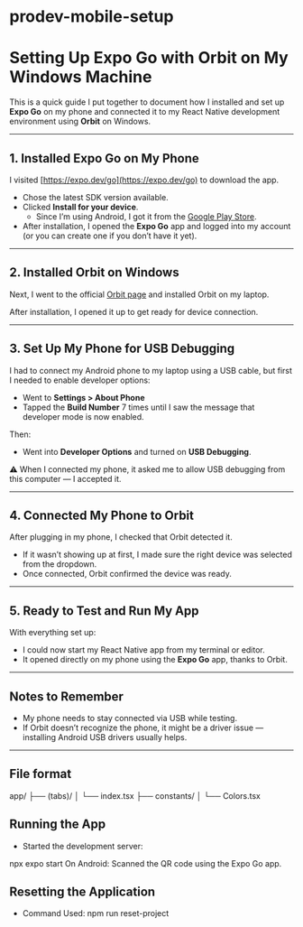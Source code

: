 # prodev-mobile-setup

# Setting Up Expo Go with Orbit on My Windows Machine

This is a quick guide I put together to document how I installed and set up **Expo Go** on my phone and connected it to my React Native development environment using **Orbit** on Windows.

---

## 1. Installed Expo Go on My Phone

I visited [https://expo.dev/go](https://expo.dev/go) to download the app.

- Chose the latest SDK version available.
- Clicked **Install for your device**.
  - Since I’m using Android, I got it from the [Google Play Store](https://play.google.com/store/apps/details?id=host.exp.exponent).
- After installation, I opened the **Expo Go** app and logged into my account (or you can create one if you don’t have it yet).

---

## 2. Installed Orbit on Windows

Next, I went to the official [Orbit page](https://expo.dev/orbit) and installed Orbit on my laptop.

After installation, I opened it up to get ready for device connection.

---

## 3. Set Up My Phone for USB Debugging

I had to connect my Android phone to my laptop using a USB cable, but first I needed to enable developer options:

- Went to **Settings > About Phone**
- Tapped the **Build Number** 7 times until I saw the message that developer mode is now enabled.

Then:

- Went into **Developer Options** and turned on **USB Debugging**.

⚠️ When I connected my phone, it asked me to allow USB debugging from this computer — I accepted it.

---

## 4. Connected My Phone to Orbit

After plugging in my phone, I checked that Orbit detected it.

- If it wasn’t showing up at first, I made sure the right device was selected from the dropdown.
- Once connected, Orbit confirmed the device was ready.

---

## 5. Ready to Test and Run My App

With everything set up:
- I could now start my React Native app from my terminal or editor.
- It opened directly on my phone using the **Expo Go** app, thanks to Orbit.

---

## Notes to Remember

- My phone needs to stay connected via USB while testing.
- If Orbit doesn’t recognize the phone, it might be a driver issue — installing Android USB drivers usually helps.


---
## File format
app/
├── (tabs)/
│   └── index.tsx
├── constants/
│   └── Colors.tsx

## Running the App
- Started the development server:

npx expo start
On Android: Scanned the QR code using the Expo Go app.

## Resetting the Application
- Command Used: 
npm run reset-project
